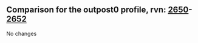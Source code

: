 ## Comparison for the outpost0 profile, rvn: [2650](https://github.com/PRO100KatYT/FortniteProfileRevisions/tree/main/profiles/outpost0/2650%20outpost0.json)-[2652](https://github.com/PRO100KatYT/FortniteProfileRevisions/tree/main/profiles/outpost0/2652%20outpost0.json)

No changes
